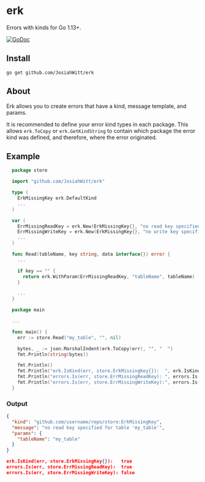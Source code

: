 # erk
Errors with kinds for Go 1.13+.

[![GoDoc](https://godoc.org/github.com/JosiahWitt/erk?status.svg)](https://godoc.org/github.com/JosiahWitt/erk)

## Install
```
go get github.com/JosiahWitt/erk
```

## About
Erk allows you to create errors that have a kind, message template, and params.

It is recommended to define your error kind types in each package.
This allows `erk.ToCopy` or `erk.GetKindString` to contain which package the error kind was defined, and therefore, where the error originated.

## Example

```go
  package store

  import "github.com/JosiahWitt/erk"

  type (
    ErkMissingKey erk.DefaultKind
    ...
  )

  var (
    ErrMissingReadKey = erk.New(ErkMissingKey{}, "no read key specified for table '{{.tableName}}'")
    ErrMissingWriteKey = erk.New(ErkMissingKey{}, "no write key specified for table '{{.tableName}}'")
    ...
  )

  func Read(tableName, key string, data interface{}) error {
    ...

    if key == "" {
      return erk.WithParam(ErrMissingReadKey, "tableName", tableName)
    }

    ...
  }
```


```go
  package main

  ...

  func main() {
    err := store.Read("my_table", "", nil)

    bytes, _ := json.MarshalIndent(erk.ToCopy(err), "", "  ")
    fmt.Println(string(bytes))

    fmt.Println()
    fmt.Println("erk.IsKind(err, store.ErkMissingKey{}):  ", erk.IsKind(err, store.ErkMissingKey{}))
    fmt.Println("errors.Is(err, store.ErrMissingReadKey): ", errors.Is(err, store.ErrMissingReadKey))
    fmt.Println("errors.Is(err, store.ErrMissingWriteKey):", errors.Is(err, store.ErrMissingWriteKey))
  }
```

### Output
```json
{
  "kind": "github.com/username/repo/store:ErkMissingKey",
  "message": "no read key specified for table 'my_table'",
  "params": {
    "tableName": "my_table"
  }
}

erk.IsKind(err, store.ErkMissingKey{}):   true
errors.Is(err, store.ErrMissingReadKey):  true
errors.Is(err, store.ErrMissingWriteKey): false
```
